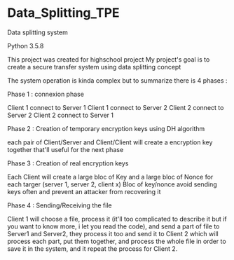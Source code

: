 # Data_Splitting_TPE
Data splitting system

Python 3.5.8

This project was created for highschool project
My project's goal is to create a secure transfer system using data splitting concept

The system operation is kinda complex but to summarize there is 4 phases :

Phase 1 : connexion phase

  Client 1 connect to Server 1
  Client 1 connect to Server 2
  Client 2 connect to Server 2
  Client 2 connect to Server 1
  
Phase 2 : Creation of temporary encryption keys using DH algorithm

  each pair of Client/Server and Client/Client will create a encryption key together that'll useful for the next phase
  
Phase 3 : Creation of real encryption keys

  Each Client will create a large bloc of Key and a large bloc of Nonce for each targer (server 1, server 2, client x)
  Bloc of key/nonce avoid sending keys often and prevent an attacker from recovering it
  
Phase 4 : Sending/Receiving the file

  Client 1 will choose a file, process it (it'll too complicated to describe it but if you want to know more, i let you read the code),
  and send a part of file to Server1 and Server2, they process it too and send it to Client 2 which will process each part,
  put them together, and process the whole file in order to save it in the system, and it repeat the process for Client 2.
  
  
